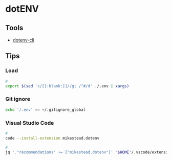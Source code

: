 # dotENV

<!--
DB_USERNAME filetype:env
-->

## Tools

- [dotenv-cli](/dotenv-cli.md)

## Tips

### Load

```sh
#
export $(sed 's/[[:blank:]]//g; /^#/d' ./.env | xargs)
```

### Git ignore

```sh
echo '/.env' >> ~/.gitignore_global
```

### Visual Studio Code

```sh
#
code --install-extension mikestead.dotenv

#
jq '."recommendations" += ["mikestead.dotenv"]' "$HOME"/.vscode/extensions.json | sponge "$HOME"/.vscode/extensions.json
```
